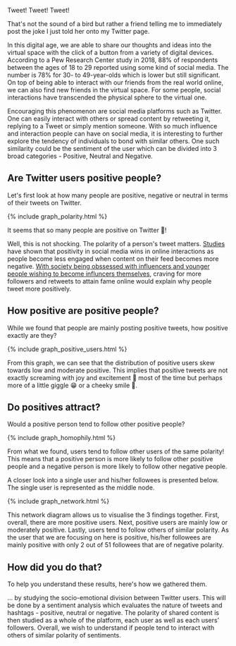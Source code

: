 Tweet! Tweet! Tweet!

That's not the sound of a bird but rather a friend telling me to immediately post the joke I just told her onto my Twitter page.

In this digital age, we are able to share our thoughts and ideas into the virtual space with the click of a button from a variety of digital devices. According to a Pew Research Center study in 2018, 88% of respondents between the ages of 18 to 29 reported using some kind of social media. The number is 78% for 30- to 49-year-olds which is lower but still significant. On top of being able to interact with our friends from the real world online, we can also find new friends in the virtual space. For some people, social interactions have transcended the physical sphere to the virtual one. 

Encouraging this phenomenon are social media platforms such as Twitter. One can easily interact with others or spread content by retweeting it, replying to a Tweet or simply mention someone. With so much influence and interaction people can have on social media, it is interesting to further explore the tendency of individuals to bond with similar others. One such similarity could be the sentiment of the user which can be divided into 3 broad categories - Positive, Neutral and Negative.

## Are Twitter users positive people?

Let's first look at how many people are positive, negative or neutral in terms of their tweets on Twitter.

{% include graph_polarity.html %}

It seems that so many people are positive on Twitter :smiling_face_with_three_hearts:!

Well, this is not shocking. The polarity of a person's tweet matters. [Studies](https://buffer.com/resources/positivity-social-media/) have shown that positivity in social media wins in online interactions as people become less engaged when content on their feed becomes more negative. [With society being obssessed with influencers and younger people wishing to become influncers themselves](https://www.bloomberg.com/news/articles/2019-11-05/becoming-an-influencer-embraced-by-86-of-young-americans), craving for more followers and retweets to attain fame online would explain why people tweet more positively.

## How positive are positive people?

While we found that people are mainly posting positive tweets, how positive exactly are they?

{% include graph_positive_users.html %}

From this graph, we can see that the distribution of positive users skew towards low and moderate positive. This implies that positive tweets are not exactly screaming with joy and excitement :rofl: most of the time but perhaps more of a little giggle :grin: or a cheeky smile :slightly_smiling_face:.

## Do positives attract?

Would a positive person tend to follow other positive people? 

{% include graph_homophily.html %}

From what we found, users tend to follow other users of the same polarity! This means that a positive person is more likely to follow other positive people and a negative person is more likely to follow other negative people.

A closer look into a single user and his/her followees is presented below. The single user is represented as the middle node.

{% include graph_network.html %}

This network diagram allows us to visualise the 3 findings together. First, overall, there are more positive users. Next, positive users are mainly low or moderately positive. Lastly, users tend to follow others of similar polarity. As the user that we are focusing on here is positive, his/her followees are mainly positive with only 2 out of 51 followees that are of negative polarity.

## How did you do that?

To help you understand these results, here's how we gathered them.

... by studying the socio-emotional division between Twitter users. This will be done by a sentiment analysis which evaluates the nature of tweets and hashtags - positive, neutral or negative. The polarity of shared content is then studied as a whole of the platform, each user as well as each users’ followers. Overall, we wish to understand if people tend to interact with others of similar polarity of sentiments.
